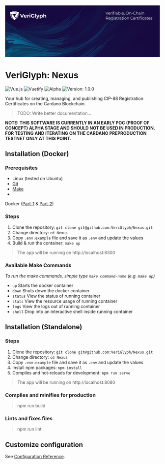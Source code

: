 ![VeriGlyph: Verifiable, On-Chain Registration Certificates](https://github.com/VeriGlyph/media/blob/8ace91d004c913c5b13b4e5aaa45aab125653524/header.png)

# VeriGlyph: Nexus

![Vue.js](https://img.shields.io/badge/vuejs-%2335495e.svg?style=for-the-badge&logo=vuedotjs&logoColor=%234FC08D)
![Vuetify](https://img.shields.io/badge/Vuetify-1867C0?style=for-the-badge&logo=vuetify&logoColor=AEDDFF)
![Alpha](https://placehold.co/100x28/6404fb/ffffff?text=ALPHA&font=roboto)
![Version: 1.0.0](https://placehold.co/100x28/170a40/ffffff?text=1.0.0&font=roboto)

Your hub for creating, managing, and publishing CIP-88 Registration Certificates
on the Cardano Blockchain.

> TODO: Write better documentation...

**NOTE: THIS SOFTWARE IS CURRENTLY IN AN EARLY POC (PROOF OF CONCEPT) ALPHA
STAGE AND SHOULD NOT BE USED IN PRODUCTION. FOR TESTING AND ITERATING ON THE
CARDANO PREPRODUCTION TESTNET ONLY AT THIS POINT.**

## Installation (Docker)

### Prerequisites

- Linux (tested on Ubuntu)
- [Git](https://git-scm.com/book/en/v2/Getting-Started-Installing-Git)
- [Make](https://askubuntu.com/questions/161104/how-do-i-install-make)
-

Docker ([Part-1](https://docs.docker.com/engine/install/ubuntu/) & [Part-2](https://docs.docker.com/engine/install/linux-postinstall/))

### Steps

1. Clone the repository: `git clone git@github.com:VeriGlyph/Nexus.git`
2. Change directory: `cd Nexus`
3. Copy `.env.example` file and save it as `.env` and update the values
4. Build & run the container: `make up`

> The app will be running on http://localhost:8300

### Available Make Commands

_To run the make commands, simple type `make command-name` (e.g. `make up`)_

* `up` Starts the docker container
* `down` Shuts down the docker container
* `status` View the status of running container
* `stats` View the resource usage of running container
* `logs` View the logs out of running container
* `shell` Drop into an interactive shell inside running container

## Installation (Standalone)

### Steps

1. Clone the repository: `git clone git@github.com:VeriGlyph/Nexus.git`
2. Change directory: `cd Nexus`
3. Copy `.env.example` file and save it as `.env` and update the values
4. Install npm packages: `npm install`
5. Compiles and hot-reloads for development: `npm run serve`

> The app will be running on http://localhost:8080

### Compiles and minifies for production

> npm run build

### Lints and fixes files

> npm run lint

## Customize configuration

See [Configuration Reference](https://cli.vuejs.org/config/).
